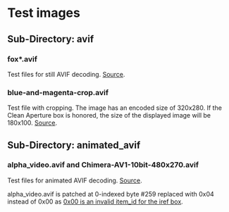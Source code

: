 # Test images

## Sub-Directory: avif

### fox*.avif

Test files for still AVIF decoding.
[Source](https://github.com/AOMediaCodec/av1-avif/tree/77bd20d59d7cade4ab98f276ff4828433ebd089b/testFiles/Link-U).

### blue-and-magenta-crop.avif

Test file with cropping. The image has an encoded size of 320x280. If the Clean
Aperture box is honored, the size of the displayed image will be 180x100.
[Source](https://source.chromium.org/chromium/chromium/src/+/main:third_party/blink/web_tests/images/resources/avif/blue-and-magenta-crop.avif;l=1;drc=3a13337543c1e7de6914f87cd6f02ab06751c572).

## Sub-Directory: animated_avif

### alpha_video.avif and Chimera-AV1-10bit-480x270.avif

Test files for animated AVIF decoding.
[Source](https://github.com/AOMediaCodec/av1-avif/tree/77bd20d59d7cade4ab98f276ff4828433ebd089b/testFiles/Netflix/avis).

alpha_video.avif is patched at 0-indexed byte #259 replaced with 0x04 instead of
0x00 as [0x00 is an invalid item_id for the iref box](https://github.com/AOMediaCodec/av1-avif/issues/217).
